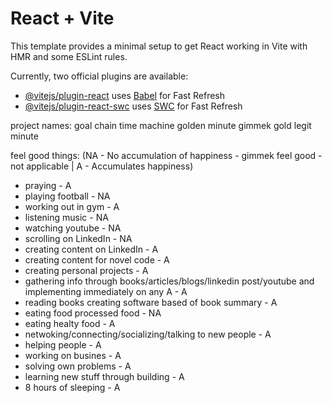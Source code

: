 # React + Vite

This template provides a minimal setup to get React working in Vite with HMR and some ESLint rules.

Currently, two official plugins are available:

- [@vitejs/plugin-react](https://github.com/vitejs/vite-plugin-react/blob/main/packages/plugin-react/README.md) uses [Babel](https://babeljs.io/) for Fast Refresh
- [@vitejs/plugin-react-swc](https://github.com/vitejs/vite-plugin-react-swc) uses [SWC](https://swc.rs/) for Fast Refresh

project names:
goal chain
time machine
golden minute
gimmek gold
legit minute

feel good things: (NA - No accumulation of happiness - gimmek feel good - not applicable | A - Accumulates happiness)

- praying - A
- playing football - NA
- working out in gym - A
- listening music - NA
- watching youtube - NA
- scrolling on LinkedIn - NA
- creating content on LinkedIn - A
- creating content for novel code - A
- creating personal projects - A
- gathering info through books/articles/blogs/linkedin post/youtube and implementing immediately on any A - A
- reading books creating software based of book summary - A
- eating food processed food - NA
- eating healty food - A
- netwoking/connecting/socializing/talking to new people - A
- helping people - A
- working on busines - A
- solving own problems - A
- learning new stuff through building - A
- 8 hours of sleeping - A
